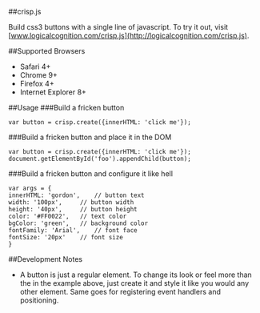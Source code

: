 ##crisp.js

Build css3 buttons with a single line of javascript. To try it out, visit [www.logicalcognition.com/crisp.js](http://logicalcognition.com/crisp.js).

##Supported Browsers

* Safari 4+
* Chrome 9+
* Firefox 4+
* Internet Explorer 8+

##Usage
###Build a fricken button
```console
var button = crisp.create({innerHTML: 'click me'});
```
###Build a fricken button and place it in the DOM
```console
var button = crisp.create({innerHTML: 'click me'});
document.getElementById('foo').appendChild(button);
```
###Build a fricken button and configure it like hell
```console
var args = {
innerHTML: 'gordon',	// button text
width: '100px',		// button width
height: '40px',		// button height
color: '#FF0022',	// text color
bgColor: 'green',	// background color
fontFamily: 'Arial',	// font face
fontSize: '20px'	// font size
}
```
##Development Notes

* A button is just a regular element. To change its look or feel more than the in the example above, just create it and style it like you would any other element. Same goes for registering event handlers and positioning.
